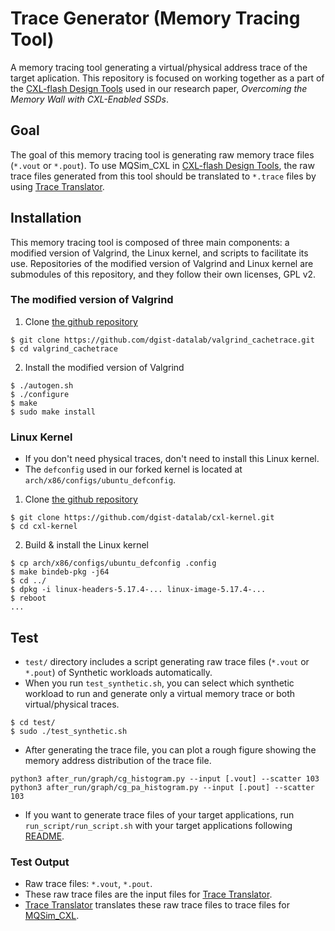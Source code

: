 # Trace Generator (Memory Tracing Tool)
A memory tracing tool generating a virtual/physical address trace of the target aplication.
This repository is focused on working together as a part of the [CXL-flash Design Tools](https://github.com/spypaul/MQSim_CXL) used in our research paper, _Overcoming the Memory Wall with CXL-Enabled SSDs_.

## Goal
The goal of this memory tracing tool is generating raw memory trace files (`*.vout` or `*.pout`). 
To use MQSim_CXL in [CXL-flash Design Tools](https://github.com/spypaul/MQSim_CXL), the raw trace files generated from this tool should be translated to `*.trace` files by using [Trace Translator](https://github.com/spypaul/trace_translation).

## Installation
This memory tracing tool is composed of three main components: a modified version of Valgrind, the Linux kernel, and scripts to facilitate its use.
Repositories of the modified version of Valgrind and Linux kernel are submodules of this repository, and they follow their own licenses, GPL v2.

### The modified version of Valgrind
1. Clone [the github repository](https://github.com/dgist-datalab/valgrind_cachetrace/tree/040053890262abac1b504bbd5cd9ace8e2261a4e)
```
$ git clone https://github.com/dgist-datalab/valgrind_cachetrace.git
$ cd valgrind_cachetrace
```
2. Install the modified version of Valgrind
```
$ ./autogen.sh
$ ./configure
$ make
$ sudo make install
```

### Linux Kernel
* If you don't need physical traces, don't need to install this Linux kernel.
* The `defconfig` used in our forked kernel is located at `arch/x86/configs/ubuntu_defconfig`.
1. Clone [the github repository](https://github.com/dgist-datalab/cxl-kernel/tree/220990494efb831170a0dd60b45bd8afeea2d023)
```
$ git clone https://github.com/dgist-datalab/cxl-kernel.git
$ cd cxl-kernel
```
2. Build & install the Linux kernel
```
$ cp arch/x86/configs/ubuntu_defconfig .config
$ make bindeb-pkg -j64
$ cd ../
$ dpkg -i linux-headers-5.17.4-... linux-image-5.17.4-... 
$ reboot
...
```

## Test 
* `test/` directory includes a script generating raw trace files (`*.vout` or `*.pout`) of Synthetic workloads automatically.
* When you run `test_synthetic.sh`, you can select which synthetic workload to run and generate only a virtual memory trace or both virtual/physical traces.
```
$ cd test/
$ sudo ./test_synthetic.sh
```
* After generating the trace file, you can plot a rough figure showing the memory address distribution of the trace file.
```
python3 after_run/graph/cg_histogram.py --input [.vout] --scatter 103
python3 after_run/graph/cg_pa_histogram.py --input [.pout] --scatter 103
```

* If you want to generate trace files of your target applications, run `run_script/run_script.sh` with your target applications following [README](https://github.com/dgist-datalab/trace_generator/tree/main/run_script).

### Test Output
* Raw trace files: `*.vout`, `*.pout`.
* These raw trace files are the input files for [Trace Translator](https://github.com/spypaul/trace_translation).
* [Trace Translator](https://github.com/spypaul/trace_translation) translates these raw trace files to trace files for [MQSim_CXL](https://github.com/spypaul/MQSim_CXL).
